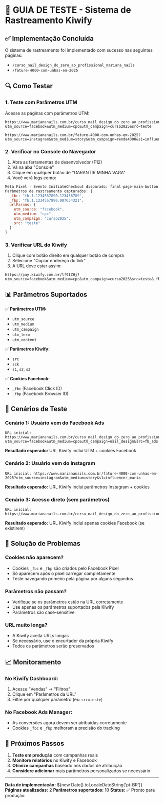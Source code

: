 # 🧪 GUIA DE TESTE - Sistema de Rastreamento Kiwify

## ✅ Implementação Concluída

O sistema de rastreamento foi implementado com sucesso nas seguintes páginas:
- `/curso_nail_design_do_zero_ao_profissional_mariana_nails`
- `/fature-4000-com-unhas-em-2025`

## 🔍 Como Testar

### 1. **Teste com Parâmetros UTM**
Acesse as páginas com parâmetros UTM:

```
https://www.mariananails.com.br/curso_nail_design_do_zero_ao_profissional_mariana_nails?utm_source=facebook&utm_medium=cpc&utm_campaign=curso2025&src=teste
```

```
https://www.mariananails.com.br/fature-4000-com-unhas-em-2025?utm_source=instagram&utm_medium=story&utm_campaign=renda4000&s1=influencer
```

### 2. **Verificar no Console do Navegador**
1. Abra as ferramentas de desenvolvedor (F12)
2. Vá na aba "Console"
3. Clique em qualquer botão de "GARANTIR MINHA VAGA"
4. Você verá logs como:

```javascript
Meta Pixel - Evento InitiateCheckout disparado: final-page-main-button
Parâmetros de rastreamento capturados: {
  _fbc: "fb.1.1234567890.123456789",
  _fbp: "fb.1.1234567890.987654321", 
  urlParams: {
    utm_source: "facebook",
    utm_medium: "cpc", 
    utm_campaign: "curso2025",
    src: "teste"
  }
}
```

### 3. **Verificar URL do Kiwify**
1. Clique com botão direito em qualquer botão de compra
2. Selecione "Copiar endereço do link"
3. A URL deve estar assim:

```
https://pay.kiwify.com.br/lf9IZHj?utm_source=facebook&utm_medium=cpc&utm_campaign=curso2025&src=teste&_fbc=fb.1.1234567890.123456789&_fbp=fb.1.1234567890.987654321
```

## 📊 Parâmetros Suportados

✅ **Parâmetros UTM:**
- `utm_source`
- `utm_medium` 
- `utm_campaign`
- `utm_term`
- `utm_content`

✅ **Parâmetros Kiwify:**
- `src`
- `sck`
- `s1`, `s2`, `s3`

✅ **Cookies Facebook:**
- `_fbc` (Facebook Click ID)
- `_fbp` (Facebook Browser ID)

## 🎯 Cenários de Teste

### Cenário 1: Usuário vem do Facebook Ads
```
URL inicial: https://www.mariananails.com.br/curso_nail_design_do_zero_ao_profissional_mariana_nails?utm_source=facebook&utm_medium=cpc&utm_campaign=nail_design&src=fb_ads
```
**Resultado esperado:** URL Kiwify inclui UTM + cookies Facebook

### Cenário 2: Usuário vem do Instagram
```
URL inicial: https://www.mariananails.com.br/fature-4000-com-unhas-em-2025?utm_source=instagram&utm_medium=story&s1=influencer_maria
```
**Resultado esperado:** URL Kiwify inclui parâmetros Instagram + cookies

### Cenário 3: Acesso direto (sem parâmetros)
```
URL inicial: https://www.mariananails.com.br/curso_nail_design_do_zero_ao_profissional_mariana_nails
```
**Resultado esperado:** URL Kiwify inclui apenas cookies Facebook (se existirem)

## 🐛 Solução de Problemas

### Cookies não aparecem?
- Cookies `_fbc` e `_fbp` são criados pelo Facebook Pixel
- Só aparecem após o pixel carregar completamente
- Teste navegando primeiro pela página por alguns segundos

### Parâmetros não passam?
- Verifique se os parâmetros estão na URL corretamente
- Use apenas os parâmetros suportados pela Kiwify
- Parâmetros são case-sensitive

### URL muito longa?
- A Kiwify aceita URLs longas
- Se necessário, use o encurtador da própria Kiwify
- Todos os parâmetros serão preservados

## 📈 Monitoramento

### No Kiwify Dashboard:
1. Acesse "Vendas" → "Filtros"
2. Clique em "Parâmetros da URL"
3. Filtre por qualquer parâmetro (ex: `src=teste`)

### No Facebook Ads Manager:
- As conversões agora devem ser atribuídas corretamente
- Cookies `_fbc` e `_fbp` melhoram a precisão do tracking

## 🚀 Próximos Passos

1. **Teste em produção** com campanhas reais
2. **Monitore relatórios** no Kiwify e Facebook
3. **Otimize campanhas** baseado nos dados de atribuição
4. **Considere adicionar** mais parâmetros personalizados se necessário

---

**Data de implementação:** ${new Date().toLocaleDateString('pt-BR')}
**Páginas atualizadas:** 2
**Parâmetros suportados:** 10
**Status:** ✅ Pronto para produção
